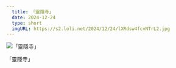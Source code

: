 ```yaml
---
  title: 「靈隱寺」
  date: 2024-12-24
  type: short
  imgURL: https://s2.loli.net/2024/12/24/lXRdsw4fcvNTrL2.jpg
---
```


![「靈隱寺」](https://s2.loli.net/2024/12/24/lXRdsw4fcvNTrL2.jpg)

「靈隱寺」
